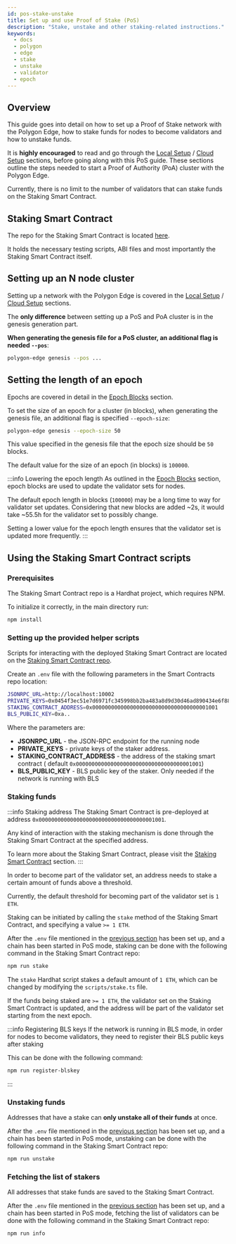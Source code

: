 ```yaml
---
id: pos-stake-unstake
title: Set up and use Proof of Stake (PoS)
description: "Stake, unstake and other staking-related instructions."
keywords:
  - docs
  - polygon
  - edge
  - stake
  - unstake
  - validator
  - epoch
---
```


## Overview

This guide goes into detail on how to set up a Proof of Stake network with the Polygon Edge, how to stake funds for nodes
to become validators and how to unstake funds.

It is **highly encouraged** to read and go through
the [Local Setup](/docs/edge/get-started/set-up-ibft-locally)
/ [Cloud Setup](/docs/edge/get-started/set-up-ibft-on-the-cloud) sections, before going along
with this PoS guide. These sections outline the steps needed to start a Proof of Authority (PoA) cluster with the
Polygon Edge.

Currently, there is no limit to the number of validators that can stake funds on the Staking Smart Contract.

## Staking Smart Contract

The repo for the Staking Smart Contract is located [here](https://github.com/0xPolygon/staking-contracts).

It holds the necessary testing scripts, ABI files and most importantly the Staking Smart Contract itself.

## Setting up an N node cluster

Setting up a network with the Polygon Edge is covered in
the [Local Setup](/docs/edge/get-started/set-up-ibft-locally)
/ [Cloud Setup](/docs/edge/get-started/set-up-ibft-on-the-cloud) sections.

The **only difference** between setting up a PoS and PoA cluster is in the genesis generation part.

**When generating the genesis file for a PoS cluster, an additional flag is needed `--pos`**:

```bash
polygon-edge genesis --pos ...
```

## Setting the length of an epoch

Epochs are covered in detail in the [Epoch Blocks](/docs/edge/consensus/pos-concepts#epoch-blocks) section.

To set the size of an epoch for a cluster (in blocks), when generating the genesis file, an additional flag is
specified `--epoch-size`:

```bash
polygon-edge genesis --epoch-size 50
```

This value specified in the genesis file that the epoch size should be `50` blocks.

The default value for the size of an epoch (in blocks) is `100000`.

:::info Lowering the epoch length 
As outlined in the [Epoch Blocks](/docs/edge/consensus/pos-concepts#epoch-blocks) section,
epoch blocks are used to update the validator sets for nodes.

The default epoch length in blocks (`100000`) may be a long time to way for validator set updates. Considering that new
blocks are added ~2s, it would take ~55.5h for the validator set to possibly change.

Setting a lower value for the epoch length ensures that the validator set is updated more frequently.
:::

## Using the Staking Smart Contract scripts

### Prerequisites

The Staking Smart Contract repo is a Hardhat project, which requires NPM.

To initialize it correctly, in the main directory run:

```bash
npm install
````

### Setting up the provided helper scripts

Scripts for interacting with the deployed Staking Smart Contract are located on
the [Staking Smart Contract repo](https://github.com/0xPolygon/staking-contracts).

Create an `.env` file with the following parameters in the Smart Contracts repo location:

```bash
JSONRPC_URL=http://localhost:10002
PRIVATE_KEYS=0x0454f3ec51e7d6971fc345998bb2ba483a8d9d30d46ad890434e6f88ecb97544
STAKING_CONTRACT_ADDRESS=0x0000000000000000000000000000000000001001
BLS_PUBLIC_KEY=0xa..
```

Where the parameters are:

* **JSONRPC_URL** - the JSON-RPC endpoint for the running node
* **PRIVATE_KEYS** - private keys of the staker address.
* **STAKING_CONTRACT_ADDRESS** - the address of the staking smart contract (
  default `0x0000000000000000000000000000000000001001`)
* **BLS_PUBLIC_KEY** - BLS public key of the staker. Only needed if the network is running with BLS

### Staking funds

:::info Staking address 
The Staking Smart Contract is pre-deployed at
address `0x0000000000000000000000000000000000001001`.

Any kind of interaction with the staking mechanism is done through the Staking Smart Contract at the specified address.

To learn more about the Staking Smart Contract, please visit
the [Staking Smart Contract](/docs/edge/consensus/pos-concepts#contract-pre-deployment)
section.
:::

In order to become part of the validator set, an address needs to stake a certain amount of funds above a threshold.

Currently, the default threshold for becoming part of the validator set is `1 ETH`.

Staking can be initiated by calling the `stake` method of the Staking Smart Contract, and specifying a value `>= 1 ETH`.

After the `.env` file mentioned in
the [previous section](/docs/edge/consensus/pos-stake-unstake#setting-up-the-provided-helper-scripts) has been set up, and a
chain has been started in PoS mode, staking can be done with the following command in the Staking Smart Contract repo:

```bash
npm run stake
```

The `stake` Hardhat script stakes a default amount of `1 ETH`, which can be changed by modifying the `scripts/stake.ts`
file.

If the funds being staked are `>= 1 ETH`, the validator set on the Staking Smart Contract is updated, and the address
will be part of the validator set starting from the next epoch.

:::info Registering BLS keys
If the network is running in BLS mode, in order for nodes to become validators, they need to register their BLS public keys after staking

This can be done with the following command:

```bash
npm run register-blskey
```
:::

### Unstaking funds

Addresses that have a stake can **only unstake all of their funds** at once.

After the `.env` file mentioned in
the [previous section](/docs/edge/consensus/pos-stake-unstake#setting-up-the-provided-helper-scripts)
has been set up, and a chain has been started in PoS mode, unstaking can be done with the following command in the
Staking Smart Contract repo:

```bash
npm run unstake
```

### Fetching the list of stakers

All addresses that stake funds are saved to the Staking Smart Contract.

After the `.env` file mentioned in
the [previous section](/docs/edge/consensus/pos-stake-unstake#setting-up-the-provided-helper-scripts)
has been set up, and a chain has been started in PoS mode, fetching the list of validators can be done with the
following command in the Staking Smart Contract repo:

```bash
npm run info
```
